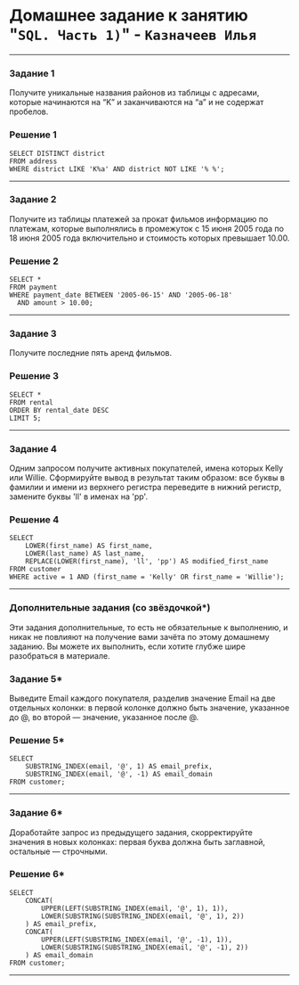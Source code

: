 # Домашнее задание к занятию "`SQL. Часть 1)`" - `Казначеев Илья`

---

### Задание 1
Получите уникальные названия районов из таблицы с адресами, которые начинаются на “K” и заканчиваются на “a” и не содержат пробелов.

### Решение 1
```
SELECT DISTINCT district
FROM address
WHERE district LIKE 'K%a' AND district NOT LIKE '% %';
```


---

### Задание 2
Получите из таблицы платежей за прокат фильмов информацию по платежам, которые выполнялись в промежуток с 15 июня 2005 года по 18 июня 2005 года включительно и стоимость которых превышает 10.00.

### Решение 2
```
SELECT *
FROM payment
WHERE payment_date BETWEEN '2005-06-15' AND '2005-06-18'
  AND amount > 10.00;
```



---

### Задание 3
Получите последние пять аренд фильмов.

### Решение 3
```
SELECT *
FROM rental
ORDER BY rental_date DESC
LIMIT 5;
```


---

### Задание 4
Одним запросом получите активных покупателей, имена которых Kelly или Willie.
Сформируйте вывод в результат таким образом:
все буквы в фамилии и имени из верхнего регистра переведите в нижний регистр,
замените буквы 'll' в именах на 'pp'.

### Решение 4
```
SELECT 
    LOWER(first_name) AS first_name, 
    LOWER(last_name) AS last_name,
    REPLACE(LOWER(first_name), 'll', 'pp') AS modified_first_name
FROM customer
WHERE active = 1 AND (first_name = 'Kelly' OR first_name = 'Willie');
```


---

### Дополнительные задания (со звёздочкой*)
Эти задания дополнительные, то есть не обязательные к выполнению, и никак не повлияют на получение вами зачёта по этому домашнему заданию. Вы можете их выполнить, если хотите глубже шире разобраться в материале.

### Задание 5*
Выведите Email каждого покупателя, разделив значение Email на две отдельных колонки: в первой колонке должно быть значение, указанное до @, во второй — значение, указанное после @.

### Решение 5*
```
SELECT 
    SUBSTRING_INDEX(email, '@', 1) AS email_prefix,
    SUBSTRING_INDEX(email, '@', -1) AS email_domain
FROM customer;
```


---

### Задание 6*
Доработайте запрос из предыдущего задания, скорректируйте значения в новых колонках: первая буква должна быть заглавной, остальные — строчными.

### Решение 6*
```
SELECT 
    CONCAT(
        UPPER(LEFT(SUBSTRING_INDEX(email, '@', 1), 1)), 
        LOWER(SUBSTRING(SUBSTRING_INDEX(email, '@', 1), 2))
    ) AS email_prefix,
    CONCAT(
        UPPER(LEFT(SUBSTRING_INDEX(email, '@', -1), 1)), 
        LOWER(SUBSTRING(SUBSTRING_INDEX(email, '@', -1), 2))
    ) AS email_domain
FROM customer;
```


---